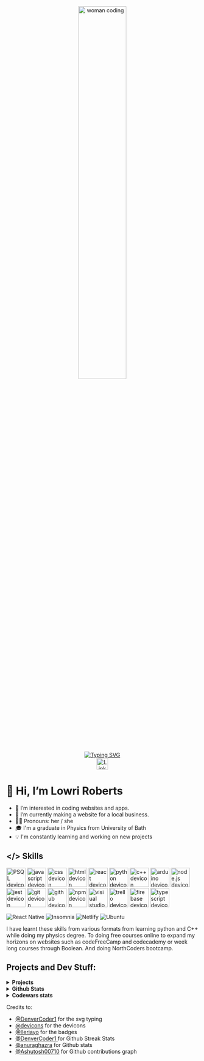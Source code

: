 <div id="header" align="center">
  <img alt="woman coding" src="https://cdnb.artstation.com/p/assets/images/images/028/991/999/original/anna-havrylyukh-.gif?1596125112" width="50%"/>
  <br>
  <a href="https://git.io/typing-svg"><img src="https://readme-typing-svg.demolab.com?font=Fira+Code&weight=600&size=30&pause=1000&color=381A4B&center=true&vCenter=true&width=435&lines=Junior+Web+Developer;%3C+Coding+%2F%3E;Expanding+my+knowledge" alt="Typing SVG"/></a>
</div>


<div align="center">
  <a href="https://www.linkedin.com/in/lowri-gwenllian-roberts/">
    <img src="https://img.shields.io/badge/linkedin-%230077B5.svg?style=plastic&logo=linkedin&logoColor=white" alt="LinkedIn badge" height="30"/>
  </a>
</div>

# 👋 Hi, I’m Lowri Roberts
- 👀 I’m interested in coding websites and apps.
- 🌱 I’m currently making a website for a local business.
- 👩‍💼 Pronouns: her / she
- 🎓 I'm a  graduate in Physics from University of Bath
- 💡 I'm constantly learning and working on new projects


## </> Skills
<div>
<img src="https://cdn.jsdelivr.net/gh/devicons/devicon/icons/postgresql/postgresql-original-wordmark.svg" alt="PSQL devicon" width="50"/>
<img src="https://cdn.jsdelivr.net/gh/devicons/devicon/icons/javascript/javascript-original.svg" alt="javascript devicon" width="50"/>
<img src="https://cdn.jsdelivr.net/gh/devicons/devicon/icons/css3/css3-original-wordmark.svg" alt="css devicon" width="50"/>
<img src="https://cdn.jsdelivr.net/gh/devicons/devicon/icons/html5/html5-original-wordmark.svg" alt="html devicon" width="50" />
<img src="https://cdn.jsdelivr.net/gh/devicons/devicon/icons/react/react-original-wordmark.svg" alt="react devicon" width="50" />
<img src="https://cdn.jsdelivr.net/gh/devicons/devicon/icons/python/python-original-wordmark.svg" alt="python devicon" width="50" />
<img src="https://cdn.jsdelivr.net/gh/devicons/devicon/icons/cplusplus/cplusplus-original.svg" alt="c++ devicon" width="50" />
<img src="https://cdn.jsdelivr.net/gh/devicons/devicon/icons/arduino/arduino-original-wordmark.svg" alt="arduino devicon" width="50" />
<img src="https://cdn.jsdelivr.net/gh/devicons/devicon/icons/nodejs/nodejs-original.svg" alt="node.js devicon" width="50"/>
<img src="https://cdn.jsdelivr.net/gh/devicons/devicon/icons/jest/jest-plain.svg" alt="jest devicon" width="50"/>
<img src="https://cdn.jsdelivr.net/gh/devicons/devicon/icons/git/git-original-wordmark.svg" alt="git devicon" width="50"/>
<img src="https://cdn.jsdelivr.net/gh/devicons/devicon/icons/github/github-original-wordmark.svg" alt="github devicon" width="50" />
<img src="https://cdn.jsdelivr.net/gh/devicons/devicon/icons/npm/npm-original-wordmark.svg" alt="npm devicon" width="50" />
<img src="https://cdn.jsdelivr.net/gh/devicons/devicon/icons/visualstudio/visualstudio-plain.svg" alt="visiual studio code devicon" width="50"/>
<img src="https://cdn.jsdelivr.net/gh/devicons/devicon/icons/trello/trello-plain-wordmark.svg" alt="trello devicon" width="50"/>         
<img src="https://cdn.jsdelivr.net/gh/devicons/devicon/icons/firebase/firebase-plain-wordmark.svg" alt="firebase devicon" width="50" />
<img src="https://cdn.jsdelivr.net/gh/devicons/devicon/icons/typescript/typescript-original.svg" alt="typescript devicon" width="50"/>
</div>
          
![React Native](https://img.shields.io/badge/react_native-%2320232a.svg?style=for-the-badge&logo=react&logoColor=%2361DAFB)
![Insomnia](https://img.shields.io/badge/Insomnia-black?style=for-the-badge&logo=insomnia&logoColor=5849BE)
![Netlify](https://img.shields.io/badge/netlify-%23000000.svg?style=for-the-badge&logo=netlify&logoColor=#00C7B7)
![Ubuntu](https://img.shields.io/badge/Ubuntu-E95420?style=for-the-badge&logo=ubuntu&logoColor=white)


I have learnt these skills from various formats from learning python and C++ while doing my physics degree.  To doing free courses online to expand my horizons on websites such as codeFreeCamp and codecademy or week long courses through Boolean.  And doing NorthCoders bootcamp.

## Projects and Dev Stuff:
<details>
  <summary><b>Projects</b></summary>
  <ul>
    <li><a href="https://lowriroberts.netlify.app/">Portfolio website</a> - This is my own personal website to showcase my skills and give some informartion about myself.  This is still a work in progress.</li>
    <li><a href="https://github.com/lowriwyllt/nc-games/">NC Games</a> - This is a website I made while at Northcoders.  Building an API for the back end before adding an UI.  This is still a work in progress.</li>
    <li>
      <a href="https://github.com/lowriwyllt/allotment">Allotment</a> - This is an app I made as a final project at Northcoders, with my team, Kween Beezz. We used firebase as backend and for authentication and used react native with expo go to build our app.
    </li>
    <li>
      <a href="https://github.com/lowriwyllt/maethNatur">Maeth Natur</a> - This is a website I am currently working on for a local business.  They want a website that will direct to their etsy page but include more information about their company, where to buy products etc. It is currently work in progress this is the hosted website so far - https://maeth-natur.web.app/Home.
    </li>
  </ul>
  </details>
  
  <details>
  <summary><b>Github Stats</b></summary>
  <div align="center">
    <img align="center" width="80%" src="https://streak-stats.demolab.com?user=lowriwyllt&theme=dark&hide_border=true&exclude_days=Sun%2CSat"/>
    <img align="center" width="80%" src="https://github-readme-stats.vercel.app/api?username=lowriwyllt&show_icons=true&theme=radical" />
    <img align="center" width="80%" src="https://github-readme-activity-graph.vercel.app/graph?username=lowriwyllt&theme=react-dark" />
  </div>
  </details>
  
  <details>
  <summary><b>Codewars stats</b></summary>
  <div align="center">
    <img width="80%" src="https://github.r2v.ch/codewars?user=lowriwyllt&stroke=COLOR"/>
  </div>
  </details>

Credits to:
- [@DenverCoder1](https://github.com/DenverCoder1/readme-typing-svg) for the svg typing
- [@devicons](https://github.com/devicons/devicon/) for the devicons
- [@Ileriayo](https://github.com/Ileriayo/markdown-badges)  for the badges
- [@DenverCoder1 ]( https://github.com/DenverCoder1/github-readme-streak-stats ) for Github Streak Stats 
- [@anuraghazra](https://github.com/anuraghazra/github-readme-stats) for Github stats 
- [@Ashutosh00710](https://github.com/Ashutosh00710/github-readme-activity-graph) for Github contributions graph
